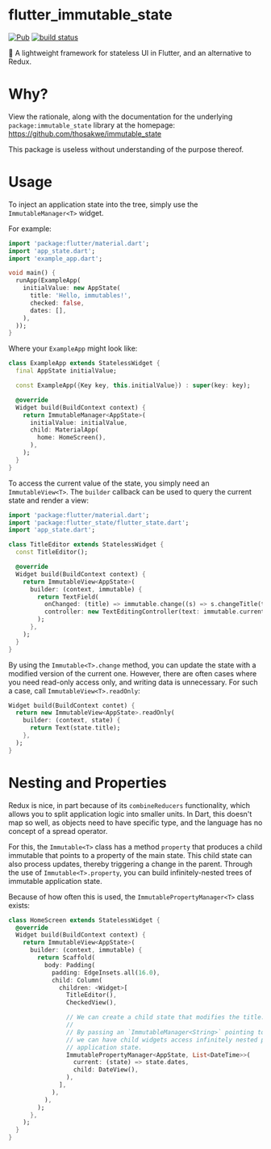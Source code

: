 # flutter_immutable_state

[![Pub](https://img.shields.io/pub/v/flutter_immutable_state.svg)](https://pub.dartlang.org/packages/flutter_immutable_state)
[![build status](https://travis-ci.org/thosakwe/immutable_state.svg)](https://travis-ci.org/thosakwe/immutable_state)

🦋 A lightweight framework for stateless UI in Flutter, and an alternative to Redux.

# Why?
View the rationale, along with the documentation for the underlying
`package:immutable_state` library at the homepage:
https://github.com/thosakwe/immutable_state

This package is useless without understanding of the purpose thereof.

# Usage
To inject an application state into the tree, simply use the `ImmutableManager<T>` widget.

For example:

```dart
import 'package:flutter/material.dart';
import 'app_state.dart';
import 'example_app.dart';

void main() {
  runApp(ExampleApp(
    initialValue: new AppState(
      title: 'Hello, immutables!',
      checked: false,
      dates: [],
    ),
  ));
}
```

Where your `ExampleApp` might look like:

```dart
class ExampleApp extends StatelessWidget {
  final AppState initialValue;

  const ExampleApp({Key key, this.initialValue}) : super(key: key);

  @override
  Widget build(BuildContext context) {
    return ImmutableManager<AppState>(
      initialValue: initialValue,
      child: MaterialApp(
        home: HomeScreen(),
      ),
    );
  }
}
```

To access the current value of the state, you simply need an `ImmutableView<T>`.
The `builder` callback can be used to query the current state and render a view:

```dart
import 'package:flutter/material.dart';
import 'package:flutter_state/flutter_state.dart';
import 'app_state.dart';

class TitleEditor extends StatelessWidget {
  const TitleEditor();

  @override
  Widget build(BuildContext context) {
    return ImmutableView<AppState>(
      builder: (context, immutable) {
        return TextField(
          onChanged: (title) => immutable.change((s) => s.changeTitle(title)),
          controller: new TextEditingController(text: immutable.current.title),
        );
      },
    );
  }
}
```

By using the `Immutable<T>.change` method, you can update the state with a modified version of
the current one. However, there are often cases where you need read-only access only, and writing
data is unnecessary. For such a case, call `ImmutableView<T>.readOnly`:

```dart
Widget build(BuildContext contet) {
  return new ImmutableView<AppState>.readOnly(
    builder: (context, state) {
      return Text(state.title);
    },
  );
}
```

# Nesting and Properties
Redux is nice, in part because of its `combineReducers` functionality, which allows
you to split application logic into smaller units. In Dart, this doesn't map so well,
as objects need to have specific type, and the language has no concept of a
spread operator.

For this, the `Immutable<T>` class has a method `property` that produces a child immutable
that points to a property of the main state. This child state can also process updates, thereby
triggering a change in the parent. Through the use of `Immutable<T>.property`, you can build
infinitely-nested trees of immutable application state.

Because of how often this is used, the `ImmutablePropertyManager<T>` class exists:

```dart
class HomeScreen extends StatelessWidget {
  @override
  Widget build(BuildContext context) {
    return ImmutableView<AppState>(
      builder: (context, immutable) {
        return Scaffold(
          body: Padding(
            padding: EdgeInsets.all(16.0),
            child: Column(
              children: <Widget>[
                TitleEditor(),
                CheckedView(),

                // We can create a child state that modifies the title.
                //
                // By passing an `ImmutableManager<String>` pointing to this child state down the tree,
                // we can have child widgets access infinitely nested parts of a single
                // application state.
                ImmutablePropertyManager<AppState, List<DateTime>>(
                  current: (state) => state.dates,
                  child: DateView(),
                ),
              ],
            ),
          ),
        );
      },
    );
  }
}
```